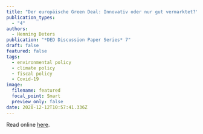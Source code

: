 ```yaml
---
title: "Der europäische Green Deal: Innovativ oder nur gut vermarktet?"
publication_types:
  - "4"
authors:
  - Henning Deters
publication: "*DED Discussion Paper Series* 7"
draft: false
featured: false
tags:
  - environmental policy
  - climate policy
  - fiscal policy
  - Covid-19
image:
  filename: featured
  focal_point: Smart
  preview_only: false
date: 2020-12-12T10:57:41.336Z
---
```

Read online [here](https://www.donau-uni.ac.at/dam/jcr:0f436c7e-d360-4e06-a8df-828a19cbaf90/Nr_7%20-%20Der%20europaeische%20Green%20Deal.pdf).